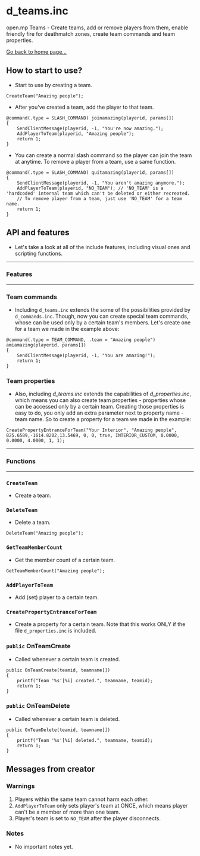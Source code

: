 # d_teams.inc
open.mp Teams - Create teams, add or remove players from them, enable friendly fire for deathmatch zones, create team commands and team properties.

[Go back to home page...](README.md)
## How to start to use?
- Start to use by creating a team.
```pawn
CreateTeam("Amazing people");
```
- After you've created a team, add the player to that team.

```pawn
@command(.type = SLASH_COMMAND) joinamazing(playerid, params[])
{
    SendClientMessage(playerid, -1, "You're now amazing.");
    AddPlayerToTeam(playerid, "Amazing people");
    return 1;
}
```
- You can create a normal slash command so the player can join the team at anytime. To remove a player from a team, use a same function.

```pawn
@command(.type = SLASH_COMMAND) quitamazing(playerid, params[])
{
    SendClientMessage(playerid, -1, "You aren't amazing anymore.");
    AddPlayerToTeam(playerid, "NO_TEAM"); // 'NO_TEAM' is a 'hardcoded' internal team which can't be deleted or either recreated.
    // To remove player from a team, just use 'NO_TEAM' for a team name.
    return 1;
}
```
## API and features
- Let's take a look at all of the include features, including visual ones and scripting functions.
---------------------------------
### Features
---------------------------------
### Team commands
- Including `d_teams.inc` extends the some of the possibilities provided by `d_commands.inc`. Though, now you can create special team commands, whose can be used only by a certain team's members. Let's create one for a team we made in the example above:

```pawn
@command(.type = TEAM_COMMAND, .team = "Amazing people") amiamazing(playerid, params[])
{
    SendClientMessage(playerid, -1, "You are amazing!");
    return 1;
}
```
### Team properties
- Also, including *d_teams.inc* extends the capabilities of *d_properties.inc*, which means you can also create team properties - properties whose can be accessed only by a certain team. Creating those properties is easy to do, you only add an extra parameter next to property name - team name. So to create a property for a team we made in the example:

```pawn
CreatePropertyEntranceForTeam("Your Interior", "Amazing people", 825.6589,-1614.8202,13.5469, 0, 0, true, INTERIOR_CUSTOM, 0.0000, 0.0000, 4.0000, 1, 1);
```
---------------------------------
### Functions
---------------------------------
### `CreateTeam`
- Create a team.

### `DeleteTeam`
- Delete a team.

```pawn
DeleteTeam("Amazing people");
```

### `GetTeamMemberCount`
- Get the member count of a certain team.
```pawn
GetTeamMemberCount("Amazing people");
```

### `AddPlayerToTeam`
- Add (set) player to a certain team.

### `CreatePropertyEntranceForTeam`
- Create a property for a certain team. Note that this works ONLY if the file `d_properties.inc` is included.

### `public` OnTeamCreate
- Called whenever a certain team is created.

```pawn
public OnTeamCreate(teamid, teamname[])
{
    printf("Team '%s'[%i] created.", teamname, teamid);
    return 1;
}
```
### `public` OnTeamDelete
- Called whenever a certain team is deleted.

```pawn
public OnTeamDelete(teamid, teamname[])
{
    printf("Team '%s'[%i] deleted.", teamname, teamid);
    return 1;
}
```
## Messages from creator
### Warnings
1. Players within the same team cannot harm each other.
2. `AddPlayerToTeam` only sets player's team at ONCE, which means player can't be a member of more than one team.
3. Player's team is set to `NO_TEAM` after the player disconnects.
### Notes
- No important notes yet.
